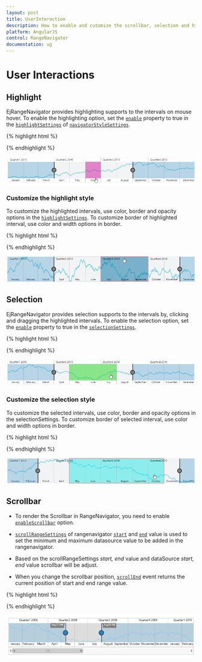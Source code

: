 ```yaml
---
layout: post
title: UserInteraction
description: How to enable and cutomize the scrollbar, selection and highlighting in Essential Javascript RangeNavigator.
platform: AngularJS
control: RangeNavigator
documentation: ug
---
```


# User Interactions

## Highlight

EjRangeNavigator provides highlighting supports to the intervals on mouse hover. To enable the highlighting option, set the [`enable`](../api/ejrangenavigator#members:navigatorstylesettings-highlightsettings-enable) property to true in the [`highlightSettings`](../api/ejrangenavigator#members:navigatorstylesettings-highlightsettings) of [`navigatorStyleSettings`](../api/ejrangenavigator#members:navigatorstylesettings).

{% highlight html %}

   <html xmlns="http://www.w3.org/1999/xhtml" lang="en" ng-app="RangeApp">
    <head>
        <title>Essential Studio for AngularJS: RangeNavigator</title>
        <!--CSS and Script file References -->
    </head>
    <body ng-controller="RangeCtrl">
       <div id="rangecontainer">
       <ej-rangenavigator e-navigatorstylesettings-highlightsettings-enable="true"></ej-rangenavigator>
         </div>
    <script>
        angular.module('RangeApp', ['ejangular'])
            .controller('RangeCtrl', function ($scope) {
                });
    </script>
    </body>
</html>

{% endhighlight %}


![](User-Interactions_images/User-Interactions_img1.png) 




### Customize the highlight style

To customize the highlighted intervals, use color, border and opacity options in the [`highlightSettings`](../api/ejrangenavigator#members:navigatorstylesettings-highlightsettings). To customize border of highlighted interval, use color and width options in border.

{% highlight html %}

   <html xmlns="http://www.w3.org/1999/xhtml" lang="en" ng-app="RangeApp">
    <head>
        <title>Essential Studio for AngularJS: RangeNavigator</title>
        <!--CSS and Script file References -->
    </head>
    <body ng-controller="RangeCtrl">
       <div id="rangecontainer">
       <ej-rangenavigator e-navigatorstylesettings-highlightsettings-enable="true" e-navigatorstylesettings-highlightsettings-color="#006fa0" 
       e-navigatorstylesettings-highlightsettings-border-color="red" e-navigatorstylesettings-highlightsettings-border-width="2"></ej-rangenavigator>
         </div>
    <script>
        angular.module('RangeApp', ['ejangular'])
            .controller('RangeCtrl', function ($scope) {
                });
    </script>
    </body>
</html>


{% endhighlight %}

![](User-Interactions_images/User-Interactions_img2.png)


## Selection

EjRangeNavigator provides selection supports to the intervals by, clicking and dragging the highlighted intervals. To enable the selection option, set the [`enable`](../api/ejrangenavigator#members:navigatorstylesettings-selectionsettings-enable) property to true in the [`selectionSettings`](../api/ejrangenavigator#members:navigatorstylesettings-selectionsettings).

{% highlight html %}

   <html xmlns="http://www.w3.org/1999/xhtml" lang="en" ng-app="RangeApp">
    <head>
        <title>Essential Studio for AngularJS: RangeNavigator</title>
        <!--CSS and Script file References -->
    </head>
    <body ng-controller="RangeCtrl">
       <div id="rangecontainer">
       <ej-rangenavigator e-navigatorstylesettings-selectionsettings-enable="true" ></ej-rangenavigator>
         </div>
    <script>
        angular.module('RangeApp', ['ejangular'])
            .controller('RangeCtrl', function ($scope) {
                });
    </script>
    </body>
</html>
  

{% endhighlight %}


![](User-Interactions_images/User-Interactions_img3.png) 




### Customize the selection style

To customize the selected intervals, use color, border and opacity options in the selectionSettings. To customize border of selected interval, use color and width options in border.

{% highlight html %}

  <html xmlns="http://www.w3.org/1999/xhtml" lang="en" ng-app="RangeApp">
    <head>
        <title>Essential Studio for AngularJS: RangeNavigator</title>
        <!--CSS and Script file References -->
    </head>
    <body ng-controller="RangeCtrl">
       <div id="rangecontainer">
       <ej-rangenavigator e-navigatorstylesettings-selectionsettings-enable="true" e-navigatorstylesettings-selectionsettings-color="#27e8e5" 
       e-navigatorstylesettings-selectionsettings-border-color="red" e-navigatorstylesettings-selectionsettings-border-width="2"></ej-rangenavigator>
         </div>
    <script>
        angular.module('RangeApp', ['ejangular'])
            .controller('RangeCtrl', function ($scope) {
                });
    </script>
    </body>
</html>


{% endhighlight %}

![](User-Interactions_images/User-Interactions_img4.png)


## Scrollbar

* To render the Scrollbar in RangeNavigator, you need to enable [`enableScrollbar`](../api/ejrangenavigator#members:enablescrollbar) option.
 
* [`scrollRangeSettings`](../api/ejrangenavigator#members:scrollrangesettings) of  rangenavigator [`start`](../api/ejrangenavigator#members:scrollrangesettings-start) and [`end`](../api/ejrangenavigator#members:scrollrangesettings-end) value is used to set the minimum and maximum datasource value to be added in the rangenavigator.
 
* Based on the scrollRangeSettings *start, end* value and dataSource *start, end* value scrollbar will be adjust.

* When you change the scrollbar position, [`scrollEnd`](../api/ejrangenavigator#events:scrollend) event returns the current position of start and end range value.

{% highlight html %}

 <html xmlns="http://www.w3.org/1999/xhtml" lang="en" ng-app="RangeApp">
    <head>
        <title>Essential Studio for AngularJS: RangeNavigator</title>
        <!--CSS and Script file References -->
    </head>
    <body ng-controller="RangeCtrl">
       <div id="rangecontainer">
       <ej-rangenavigator e-enablescrollbar="true" e-scrollrangesettings-start="2010/0/1" e-scrollrangesettings-end="2011/10/31" e-scrollend="onScrollbarchange"></ej-rangenavigator>
         </div>
    <script>
        angular.module('RangeApp', ['ejangular'])
            .controller('RangeCtrl', function ($scope) {
                });
            function onScrollbarChange(sender) {
            var start  = sender.data.newRange.start;
            var end  = sender.data.newRange.end;
      }
    </script>
    </body>
</html>
      

{% endhighlight %}

![](User-Interactions_images/User-Interactions_img5.png)


